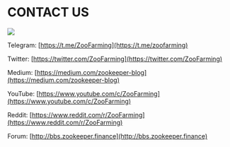 # CONTACT US

![](/contactus.png)

Telegram: [https://t.me/ZooFarming](https://t.me/zoofarming)

Twitter: [https://twitter.com/ZooFarming](https://twitter.com/ZooFarming) 

Medium: [https://medium.com/zookeeper-blog](https://medium.com/zookeeper-blog) 

YouTube: [https://www.youtube.com/c/ZooFarming](https://www.youtube.com/c/ZooFarming)

Reddit: [https://www.reddit.com/r/ZooFarming](https://www.reddit.com/r/ZooFarming) 

Forum: [http://bbs.zookeeper.finance](http://bbs.zookeeper.finance)
